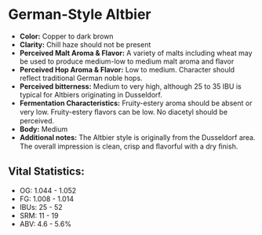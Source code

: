 # German-Style Altbier

- **Color:** Copper to dark brown
- **Clarity:** Chill haze should not be present
- **Perceived Malt Aroma & Flavor:** A variety of malts including wheat may be used to produce medium-low to medium malt aroma and flavor
- **Perceived Hop Aroma & Flavor:** Low to medium. Character should reflect traditional German noble hops.
- **Perceived bitterness:** Medium to very high, although 25 to 35 IBU is typical for Altbiers originating in Dusseldorf.
- **Fermentation Characteristics:** Fruity-estery aroma should be absent or very low. Fruity-estery ﬂavors can be low. No diacetyl should be perceived.
- **Body:** Medium
- **Additional notes:** The Altbier style is originally from the Dusseldorf area. The overall impression is clean, crisp and ﬂavorful with a dry ﬁnish.

## Vital Statistics:

- OG: 1.044 - 1.052
- FG: 1.008 - 1.014
- IBUs: 25 - 52
- SRM: 11 - 19
- ABV: 4.6 - 5.6% 

